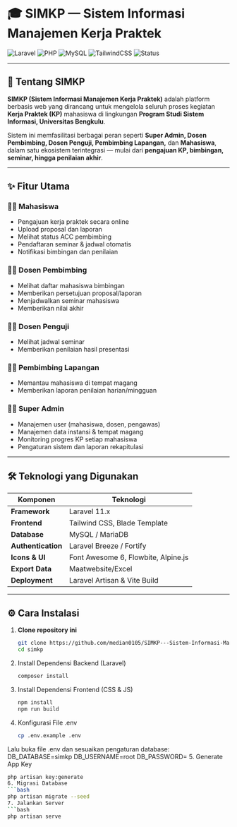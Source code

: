 # 🎓 SIMKP — Sistem Informasi Manajemen Kerja Praktek

![Laravel](https://img.shields.io/badge/Laravel-11.x-red?logo=laravel)
![PHP](https://img.shields.io/badge/PHP->=8.2-blue?logo=php)
![MySQL](https://img.shields.io/badge/Database-MySQL-orange?logo=mysql)
![TailwindCSS](https://img.shields.io/badge/Frontend-TailwindCSS-06B6D4?logo=tailwind-css)
![Status](https://img.shields.io/badge/Status-Development-green)

---

## 🧭 Tentang SIMKP

**SIMKP (Sistem Informasi Manajemen Kerja Praktek)** adalah platform berbasis web yang dirancang untuk mengelola seluruh proses kegiatan **Kerja Praktek (KP)** mahasiswa di lingkungan **Program Studi Sistem Informasi, Universitas Bengkulu**.

Sistem ini memfasilitasi berbagai peran seperti **Super Admin, Dosen Pembimbing, Dosen Penguji, Pembimbing Lapangan,** dan **Mahasiswa**, dalam satu ekosistem terintegrasi — mulai dari **pengajuan KP, bimbingan, seminar, hingga penilaian akhir**.

---

## ✨ Fitur Utama

### 👩‍🎓 Mahasiswa
- Pengajuan kerja praktek secara online  
- Upload proposal dan laporan  
- Melihat status ACC pembimbing  
- Pendaftaran seminar & jadwal otomatis  
- Notifikasi bimbingan dan penilaian  

### 👨‍🏫 Dosen Pembimbing
- Melihat daftar mahasiswa bimbingan  
- Memberikan persetujuan proposal/laporan  
- Menjadwalkan seminar mahasiswa  
- Memberikan nilai akhir  

### 🧑‍⚖️ Dosen Penguji
- Melihat jadwal seminar  
- Memberikan penilaian hasil presentasi  

### 🧑‍💼 Pembimbing Lapangan
- Memantau mahasiswa di tempat magang  
- Memberikan laporan penilaian harian/mingguan  

### 🧑‍💻 Super Admin
- Manajemen user (mahasiswa, dosen, pengawas)  
- Manajemen data instansi & tempat magang  
- Monitoring progres KP setiap mahasiswa  
- Pengaturan sistem dan laporan rekapitulasi  

---

## 🛠️ Teknologi yang Digunakan

| Komponen | Teknologi |
|-----------|------------|
| **Framework** | Laravel 11.x |
| **Frontend** | Tailwind CSS, Blade Template |
| **Database** | MySQL / MariaDB |
| **Authentication** | Laravel Breeze / Fortify |
| **Icons & UI** | Font Awesome 6, Flowbite, Alpine.js |
| **Export Data** | Maatwebsite/Excel |
| **Deployment** | Laravel Artisan & Vite Build |

---

## ⚙️ Cara Instalasi

1. **Clone repository ini**
   ```bash
   git clone https://github.com/median0105/SIMKP---Sistem-Informasi-Manajemen-Kerja-Praktek.git
   cd simkp
2. Install Dependensi Backend (Laravel)
   ```bash
   composer install
3. Install Dependensi Frontend (CSS & JS)
   ```bash
   npm install
   npm run build
4. Konfigurasi File .env
   ```bash
   cp .env.example .env
Lalu buka file .env dan sesuaikan pengaturan database:
    DB_DATABASE=simkp
    DB_USERNAME=root
    DB_PASSWORD=
5. Generate App Key
   ```bash
   php artisan key:generate
6. Migrasi Database
   ```bash
   php artisan migrate --seed
7. Jalankan Server
   ```bash
   php artisan serve
